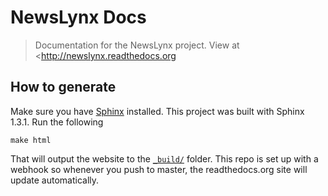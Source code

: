 NewsLynx Docs
=============

> Documentation for the NewsLynx project. View at <http://newslynx.readthedocs.org

## How to generate

Make sure you have [Sphinx](http://sphinx-doc.org) installed. This project was built with Sphinx 1.3.1. Run the following

````shell
make html
````

That will output the website to the [`_build/`](_build/) folder. This repo is set up with a webhook so whenever you push to master, the readthedocs.org site will update automatically.
